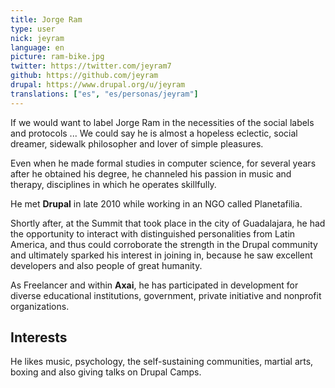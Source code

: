 ```yaml
---
title: Jorge Ram
type: user
nick: jeyram
language: en
picture: ram-bike.jpg
twitter: https://twitter.com/jeyram7
github: https://github.com/jeyram
drupal: https://www.drupal.org/u/jeyram
translations: ["es", "es/personas/jeyram"]
---
```


If we would want to label Jorge Ram in the necessities of the social labels and protocols ... We could say he is almost a hopeless eclectic, social dreamer, sidewalk philosopher and lover of simple pleasures.

Even when he made formal studies in computer science, for several years after he obtained his degree, he channeled his passion in music and therapy, disciplines in which he operates skillfully.

He met **Drupal** in late 2010 while working in an NGO called Planetafilia.

Shortly after, at the Summit that took place in the city of Guadalajara, he had the opportunity to interact with distinguished personalities from Latin America, and thus could corroborate the strength in the Drupal community and ultimately sparked his interest in joining in, because he saw excellent developers and also people of great humanity.

As Freelancer and within **Axai**, he has participated in development for diverse educational institutions, government, private initiative and nonprofit organizations.

## Interests
He likes music, psychology, the self-sustaining communities, martial arts, boxing and also giving talks on Drupal Camps. 
